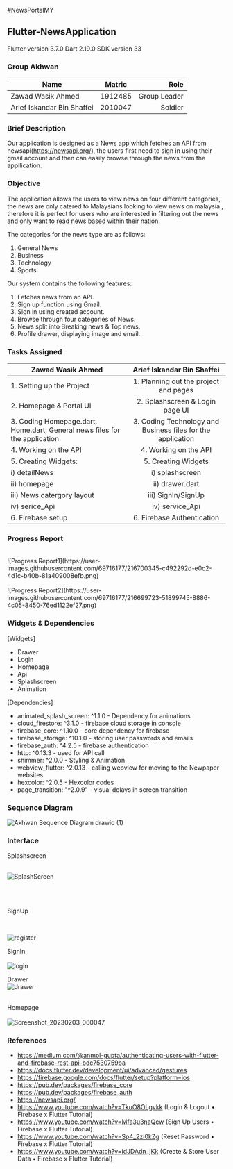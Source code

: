 #NewsPortalMY

## Flutter-NewsApplication 

Flutter version 3.7.0
Dart 2.19.0 
SDK version 33


### Group Akhwan


 
| Name        | Matric           | Role  |
| ------------- |:-------------:| -----:|
| Zawad Wasik Ahmed   | 1912485 | Group Leader |
| Arief Iskandar Bin Shaffei     |   2010047    |   Soldier |

 ### Brief Description 

Our application is designed as a News app which fetches an API from newsapi(https://newsapi.org/), the users first need to sign in using their gmail account and then can easily browse through the news from the appilication. 

### Objective

The application allows the users to view news on four different categories, the news are only catered to Malaysians looking to view news on malaysia , therefore it is perfect for users who are interested in filtering out the news and only want to read news based within their nation. 

The categories for the news type are as follows: 
1. General News 
2. Business
3. Technology 
4. Sports

Our system contains the following features:
1. Fetches news from an API.
2. Sign up function using Gmail.
3. Sign in using created account. 
4. Browse through four categories of News. 
5. News split into Breaking news & Top news.
6. Profile drawer, displaying image and email.

### Tasks Assigned

| Zawad Wasik Ahmed   | Arief Iskandar Bin Shaffei |
| --------------------------------------------------|:----------------------------------------------:|
|     1. Setting up the Project                     |     1. Planning out the project and pages      | 
|     2. Homepage & Portal UI                       |     2. Splashscreen & Login page UI            |
|     3. Coding Homepage.dart, Home.dart, General news files for the application   |     3. Coding Technology and Business files for the application |
|     4. Working on the API                         | 4. Working on the API |  
|     5. Creating Widgets:     |     5. Creating Widgets                |
|        i) detailNews        |          i) splashscreen                |
|        ii) homepage         |     ii) drawer.dart                     |
|        iii) News catergory layout            |     iii) SignIn/SignUp |
|        iv) serice_Api        |    iv) service_Api                     |
|    6. Firebase setup         |    6. Firebase Authentication             |

### Progress Report
<br>
![Progress Report1](https://user-images.githubusercontent.com/69716177/216700345-c492292d-e0c2-4d1c-b40b-81a409008efb.png)
<br>
<br>
![Progress Report2](https://user-images.githubusercontent.com/69716177/216699723-51899745-8886-4c05-8450-76ed1122ef27.png)


### Widgets & Dependencies 

[Widgets] 
 - Drawer 
 - Login 
 - Homepage
 - Api 
 - Splashscreen 
 - Animation
 
[Dependencies]
  - animated_splash_screen: ^1.1.0 - Dependency for animations
  - cloud_firestore: ^3.1.0   - firebase cloud storage in console
  - firebase_core: ^1.10.0    - core dependency for firebase 
  - firebase_storage: ^10.1.0 - storing user passwords and emails
  - firebase_auth: ^4.2.5     - firebase authentication
  - http: ^0.13.3             - used for API call   
  - shimmer: ^2.0.0           - Styling & Animation
  - webview_flutter: ^2.0.13  - calling webview for moving to the Newpaper websites
  - hexcolor: ^2.0.5          - Hexcolor codes
  - page_transition: "^2.0.9" - visual delays in screen transition  
    
### Sequence Diagram
![Akhwan Sequence Diagram drawio (1)](https://user-images.githubusercontent.com/69716177/216523861-5c207125-db3a-4732-81fe-224f385f07d5.png)



### Interface

Splashscreen
<br>
<br>

![SplashScreen](https://user-images.githubusercontent.com/69716177/216464347-f08601f0-43b8-419c-9a99-0c913f38d0ff.png)

<br>
<br>

SignUp

<br>

![register](https://user-images.githubusercontent.com/69716177/216523476-6c2104af-4d67-4367-a68a-4044a55b98f1.png)



SignIn
<br>
<br>
![login](https://user-images.githubusercontent.com/69716177/216523412-d6915d10-6b81-4ad0-81cd-a3310ecc4bc3.png)



Drawer
<br>
![drawer](https://user-images.githubusercontent.com/69716177/216464236-b2270386-c9c3-4779-b168-f94882d55e00.png)
<br>
<br>

Homepage
<br>
<br>
![Screenshot_20230203_060047](https://user-images.githubusercontent.com/69716177/216465856-ff1a52a4-8ecf-4bf6-8a43-8e1c6087b4dc.png)




### References
 - https://medium.com/@anmol-gupta/authenticating-users-with-flutter-and-firebase-rest-api-bdc7530759ba
 - https://docs.flutter.dev/development/ui/advanced/gestures
 - https://firebase.google.com/docs/flutter/setup?platform=ios
 - https://pub.dev/packages/firebase_core
 - https://pub.dev/packages/firebase_auth
 - https://newsapi.org/
 - https://www.youtube.com/watch?v=TkuO8OLgvkk (Login & Logout • Firebase x Flutter Tutorial)
 - https://www.youtube.com/watch?v=Mfa3u3naQew (Sign Up Users • Firebase x Flutter Tutorial) 
 - https://www.youtube.com/watch?v=Sp4_2zi0kZg (Reset Password • Firebase x Flutter Tutorial)
 - https://www.youtube.com/watch?v=idJDAdn_jKk (Create & Store User Data • Firebase x Flutter Tutorial)
